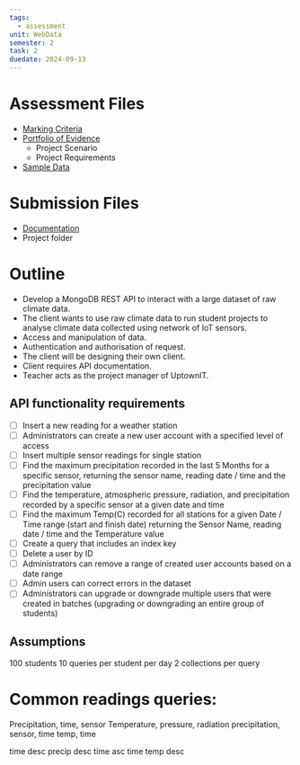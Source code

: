 ```yaml
---
tags:
  - assessment
unit: WebData
semester: 2
task: 2
duedate: 2024-09-13
---
```

# Assessment Files
- [Marking Criteria](AssessmentFiles/ICTPRG553_554_AT2_MC_TQM_v3.pdf)
- [Portfolio of Evidence](AssessmentFiles/ICTPRG553_554_AT2_PE_TQM_v3.pdf)
	- Project Scenario
	- Project Requirements
- [Sample Data](AssessmentFiles/ICTPRG553_554_WeatherData_Readings_2022/SensorData_Final_NoWind.json)
# Submission Files
- [Documentation](AssessmentFiles/UptownIT__REST_API_NoSQL_Template_V1.docx)
- Project folder
# Outline
- Develop a MongoDB REST API to interact with a large dataset of raw climate data.
- The client wants to use raw climate data to run student projects to analyse climate data collected using network of IoT sensors.
- Access and manipulation of data.
- Authentication and authorisation of request.
- The client will be designing their own client.
- Client requires API documentation.
- Teacher acts as the project manager of UptownIT.
## API functionality requirements
- [ ] Insert a new reading for a weather station
- [ ] Administrators can create a new user account with a specified level of access
- [ ] Insert multiple sensor readings for single station
- [ ] Find the maximum precipitation recorded in the last 5 Months for a specific sensor, returning the sensor name, reading date / time and the precipitation value
- [ ] Find the temperature, atmospheric pressure, radiation, and precipitation recorded by a specific sensor at a given date and time
- [ ] Find the maximum Temp(C) recorded for all stations for a given Date / Time range (start and finish date) returning the Sensor Name, reading date / time and the Temperature value
- [ ] Create a query that includes an index key
- [ ] Delete a user by ID
- [ ] Administrators can remove a range of created user accounts based on a date range
- [ ] Admin users can correct errors in the dataset
- [ ] Administrators can upgrade or downgrade multiple users that were created in batches (upgrading or downgrading an entire group of students)
## Assumptions
100 students
10 queries per student per day
2 collections per query
# Common readings queries:
Precipitation, time, sensor
Temperature, pressure, radiation precipitation, sensor, time
temp, time

time desc precip desc
time asc
time temp desc